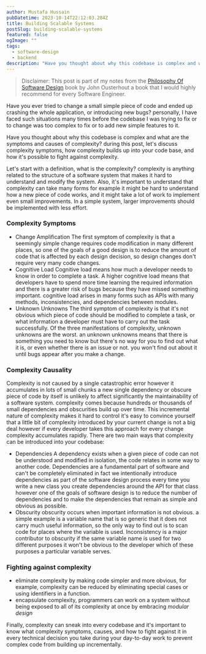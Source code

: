 ```yaml
---
author: Mustafa Hussain
pubDatetime: 2023-10-14T22:12:03.284Z
title: Building Scalable Systems
postSlug: building-scalable-systems
featured: false
ogImage: ""
tags:
  - software-design
  - backend
description: "Have you thought about why this codebase is complex and what are the symptoms and causes of complexity? during this post, let's discuss complexity symptoms, how complexity builds up into your code base, and how it's possible to fight against complexity."
---
```


>Disclaimer:
>This post is part of my notes from the [Philosophy Of Software Design](https://amzn.eu/d/3kkI2bb) book by John Ousterhout a book that I would highly recommend for every Software Engineer.

Have you ever tried to change a small simple piece of code and ended up crashing the whole application, or introducing new bugs? personally, I have faced such situations many times before the codebase I was trying to fix or to change was too complex to fix or to add new simple features to it. 

Have you thought about why this codebase is complex and what are the symptoms and causes of complexity? during this post, let's discuss complexity symptoms, how complexity builds up into your code base, and how it's possible to fight against complexity.

Let's start with a definition, what is the complexity? complexity is anything related to the structure of a software system that makes it hard to understand and modify the system.
Also, it's important to understand that complexity can take many forms for example it might be hard to understand how a new piece of code works, and it might take a lot of work to implement even small improvements. In a simple system, larger improvements should be implemented with less effort. 

### Complexity Symptoms
- Change Amplification
	The first symptom of complexity is that a seemingly simple change requires code modification in many different places, so one of the goals of a good design is to reduce the amount of code that is affected by each design decision, so design changes don't require very many code changes.
- Cognitive Load
	Cognitive load means how much a developer needs to know in order to complete a task. A higher cognitive load means that developers have to spend more time learning the required information and there is a greater risk of bugs because they have missed something important. cognitive load arises in many forms such as APIs with many methods, inconsistencies, and dependencies between modules.
- Unknown Unknowns
	The third symptom of complexity is that it's not obvious which piece of code should be modified to complete a task, or what information a developer must have to carry out the task successfully. Of the three manifestations of complexity, unknown unknowns are the worst. an unknown unknowns means that there is something you need to know but there's no way for you to find out what it is, or even whether there is an issue or not. you won't find out about it until bugs appear after you make a change.

### Complexity Causality 
Complexity is not caused by a single catastrophic error however it accumulates in lots of small chunks a new single dependency or obscure piece of code by itself is unlikely to affect significantly the maintainability of a software system. complexity comes because hundreds or thousands of small dependencies and obscurities build up over time. This incremental nature of complexity makes it hard to control it's easy to convince yourself that a little bit of complexity introduced by your current change is not a big deal however if every developer takes this approach for every change complexity accumulates rapidly.
There are two main ways that complexity can be introduced into your codebase:
- Dependencies
	 A dependency exists when a given piece of code can not be understood and modified in isolation, the code relates in some way to another code. Dependencies are a fundamental part of software and can't be completely eliminated in fact we intentionally introduce dependencies as part of the software design process every time you write a new class you create dependencies around the API for that class however one of the goals of software design is to reduce the number of dependencies and to make the dependencies that remain as simple and obvious as possible.
- Obscurity
	obscurity occurs when important information is not obvious. a simple example is a variable name that is so generic that it does not carry much useful information, so the only way to find out is to scan code for places where the variable is used. Inconsistency is a major contributor to obscurity if the same variable name is used for two different purposes it won't be obvious to the developer which of these purposes a particular variable serves.

### Fighting against complexity 
- eliminate complexity by making code simpler and more obvious, for example, complexity can be reduced by eliminating special cases or using identifiers in a function. 
- encapsulate complexity, programmers can work on a system without being exposed to all of its complexity at once by embracing  *modular design*

Finally, complexity can sneak into every codebase and it's important to know what complexity symptoms, causes, and how to fight against it in every technical decision you take during your day-to-day work to prevent complex code from building up incrementally. 
